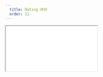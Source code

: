```yaml
---
  title: Rating 评分
  order: 11
---
```

    
<Iframe src="//mc.fusion.design/demos/comp_groups/@alifd/next/rating?theme=@alifd/theme-2" />
